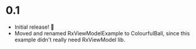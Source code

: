 # 0.1
- Initial release! 🎉
- Moved and renamed RxViewModelExample to ColourfulBall, since this example didn't really need RxViewModel lib.
